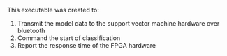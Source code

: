 This executable was created to:  
1. Transmit the model data to the support vector machine hardware over bluetooth  
2. Command the start of classification  
3. Report the response time of the FPGA hardware  
